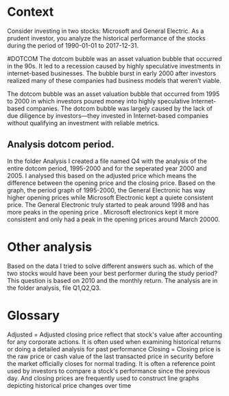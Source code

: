 # Context
Consider investing in two stocks: Microsoft and General Electric. As a prudent investor, you analyze the historical performance of the stocks during the period of 1990-01-01 to 2017-12-31.

#DOTCOM
The dotcom bubble was an asset valuation 
bubble that occurred in the 90s. 
It led to a recession caused by highly 
speculative investments in internet-based businesses. 
The bubble burst in early 2000 after investors realized many 
of these companies had business models that weren’t viable.

The dotcom bubble was an asset valuation bubble that occurred
from 1995 to 2000 in which investors 
poured money into highly speculative Internet-based companies. 
The dotcom bubble was largely caused by the
lack of due diligence by investors—they invested in 
Internet-based companies without qualifying
an investment with reliable metrics.

## Analysis dotcom period.
In the folder Analysis I created a file named Q4 with the analysis of the entire dotcom period, 1995-2000 and for the seperated year 2000 and 2005.  I analysed this based on the adjusted price which means the difference between the opening price and the closing price.
Based on the graph, the period graph of 1995-2000, the General Electronic has way higher opening prices while Microsoft Electronic kept a quiete consistent price. The General Electronic truly started to peak around 1998 and has more peaks in the opening price . Microsoft electronics kept it more consistent and only had a peak in the opening prices around March 20000.

#  Other analysis
Based on  the data I tried to solve different answers such as. which of the two stocks would have been your best performer during the study period? This question is based on 2010 and  the  monthly return. The analysis are in the folder analysis, file Q1,Q2,Q3.





# Glossary
Adjusted  = Adjusted closing price reflect that stock's value after               accounting for any corporate actions. It is often used                when examining historical returns or doing a detailed                 analysis for past performance
Closing   = Closing price is the raw price or cash value of the last              transacted price in security before the market officially             closes for normal trading. It is often a reference point              used by investors to compare a stock's performance since              the previous day. And closing prices are frequently used              to construct line graphs depicting historical price                   changes over time
